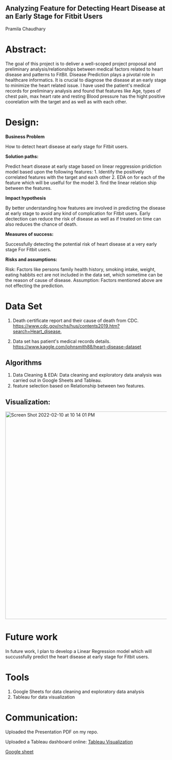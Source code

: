 ## Analyzing Feature for Detecting Heart Disease at an Early Stage for Fitbit Users
Pramila Chaudhary

# Abstract:
The goal of this project is to deliver a well-scoped project proposal and preliminary analysis/relationships between 
medical factors related to heart disease and patterns to FitBit. Disease Prediction plays a pivotal role in healthcare informatics. 
It is crucial to diagnose the disease at an early stage to minimize the heart related issue. I have used the patient's medical records 
for preliminary analysis and found that features like Age, types of chest pain, max heart rate and resting Blood pressure has the hight 
positive coorelation with the target and as well as with each other.

# Design:

  **Business Problem**

  How to detect heart disease at early stage for Fitbit users.

  **Solution paths:**
  
  Predict heart disease at early stage based on linear reggression pridiction model based upon the following features:
    1. Identify the positively correlated features with the target and eaxh other
    2. EDA on for each of the feature which will be uselful for the model
    3. find the linear relation ship between the features.

  **Impact hypothesis**

   By better understanding how features are involved in predicting the disease at early stage to avoid any kind of complication for Fitbit users. 
   Early dectection can reduce the risk of disease as well as if treated on time can also reduces the chance of death.

  **Measures of success:**
   
   Successfully detecting the potential risk of heart disease at a very early stage For Fitbit users.

  **Risks and assumptions:**

  Risk: Factors like persons family health history, smoking intake, weight, eating habbits ect are not included in the data set, 
        which sometime can be the reason of cause of disease. 
  Assumption: Factors mentioned above are not effecting the prediction.

# Data Set

  1. Death certificate report and their cause of death from CDC.
  https://www.cdc.gov/nchs/hus/contents2019.htm?search=Heart_disease,
  
  2. Data set has patient's medical records details.
  https://www.kaggle.com/johnsmith88/heart-disease-dataset

## Algorithms

  1. Data Cleaning & EDA: Data cleaning and exploratory data analysis was carried out in Google Sheets and Tableau.
  2. feature selection based on Relationship between two features.
  
## Visualization:

  <img width="649" alt="Screen Shot 2022-02-10 at 10 14 01 PM" src="https://user-images.githubusercontent.com/89863226/153545749-cafbae53-71fe-405c-b2ff-e9945424945a.png">

# Future work

In future work, I plan to develop a Linear Regression model which will succussfully predict the heart disease at early stage for Fitbit users.


# Tools
  1. Google Sheets for data cleaning and exploratory data analysis
  2. Tableau for data visualization

# Communication:
  Uploaded the Presentation PDF on my repo.
  
  Uploaded a Tableau dashboard online: [Tableau Visualization](https://public.tableau.com/app/profile/pramila2473/viz/Heart_disease_Analysis/Dashboard4)
  
  [Google sheet](https://docs.google.com/spreadsheets/d/1Fl_E-MVb1w2oXqNS2n43CEdz1wIjpL9q/edit#gid=2084413243)
